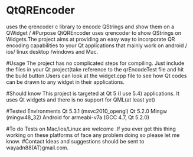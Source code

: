 # QtQREncoder
uses the qrencoder c library to encode QStrings and show them on a QWidget
/
#Purpose
QtQREncoder uses qrencoder to show QStrings on Widgets.The project aims at providing an easy way to incorporate QR encoding capabilities to your Qt applications that mainly work on android / ios/ linux desktop /windows and Mac.

#Usage
The project has no complicated steps for compiling. Just include the files in your Qt project(take reference to the qrEncodeTest file and hit the build button.Users can look at the widget.cpp file to see how Qt codes can be drawn to any widget in their applications.

#Should know
This project is targeted at Qt 5 (I use 5.4) applications.
It uses Qt widgets and there is no support for QML(at least yet)

#Tested Environments
Qt 5.3.1 (msvc2010_opengl)
Qt 5.2.0 Mingw (mingw48_32)
Android for armeabi-v7a (GCC 4.7, Qt 5.2.0)

#To do
Tests on Mac/ios/Linux are welcome .If you ever get this thing working on these platforms of face any problem doing so please let me know.
#Contact
Ideas and suggestions should be sent to wayadn88(AT)gmail.com.
 
